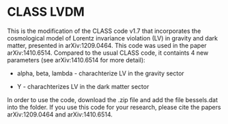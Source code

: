 # CLASS LVDM
This is the modification of the CLASS code v1.7 that incorporates the cosmological model of Lorentz invariance violation (LV) in gravity and dark matter, presented in arXiv:1209.0464. This code was used in the paper arXiv:1410.6514.
Compared to the usual CLASS code, it containts 4 new parameters (see arXiv:1410.6514 for more detail):

* alpha, beta, lambda - charachterize LV in the gravity sector   

* Y - charachterizes LV in the dark matter sector

In order to use the code, download the .zip file and add the file bessels.dat into the folder. If you use this code for your research, please cite the papers arXiv:1209.0464 and arXiv:1410.6514.
